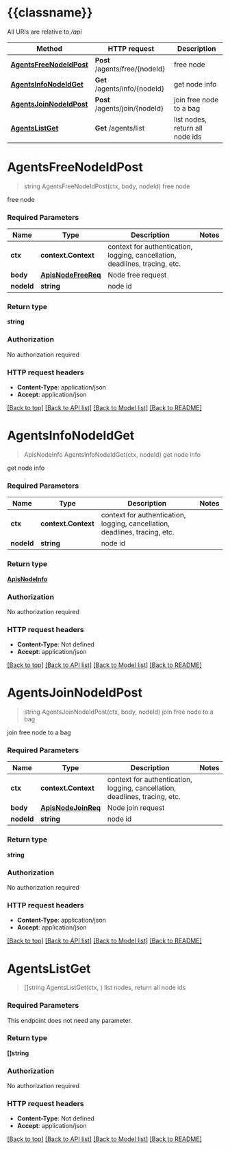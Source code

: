 # {{classname}}

All URIs are relative to */api*

Method | HTTP request | Description
------------- | ------------- | -------------
[**AgentsFreeNodeIdPost**](AgentsApi.md#AgentsFreeNodeIdPost) | **Post** /agents/free/{nodeId} | free node
[**AgentsInfoNodeIdGet**](AgentsApi.md#AgentsInfoNodeIdGet) | **Get** /agents/info/{nodeId} | get node info
[**AgentsJoinNodeIdPost**](AgentsApi.md#AgentsJoinNodeIdPost) | **Post** /agents/join/{nodeId} | join free node to a bag
[**AgentsListGet**](AgentsApi.md#AgentsListGet) | **Get** /agents/list | list nodes, return all node ids

# **AgentsFreeNodeIdPost**
> string AgentsFreeNodeIdPost(ctx, body, nodeId)
free node

free node

### Required Parameters

Name | Type | Description  | Notes
------------- | ------------- | ------------- | -------------
 **ctx** | **context.Context** | context for authentication, logging, cancellation, deadlines, tracing, etc.
  **body** | [**ApisNodeFreeReq**](ApisNodeFreeReq.md)| Node free request | 
  **nodeId** | **string**| node id | 

### Return type

**string**

### Authorization

No authorization required

### HTTP request headers

 - **Content-Type**: application/json
 - **Accept**: application/json

[[Back to top]](#) [[Back to API list]](../README.md#documentation-for-api-endpoints) [[Back to Model list]](../README.md#documentation-for-models) [[Back to README]](../README.md)

# **AgentsInfoNodeIdGet**
> ApisNodeInfo AgentsInfoNodeIdGet(ctx, nodeId)
get node info

get node info

### Required Parameters

Name | Type | Description  | Notes
------------- | ------------- | ------------- | -------------
 **ctx** | **context.Context** | context for authentication, logging, cancellation, deadlines, tracing, etc.
  **nodeId** | **string**| node id | 

### Return type

[**ApisNodeInfo**](apis.NodeInfo.md)

### Authorization

No authorization required

### HTTP request headers

 - **Content-Type**: Not defined
 - **Accept**: application/json

[[Back to top]](#) [[Back to API list]](../README.md#documentation-for-api-endpoints) [[Back to Model list]](../README.md#documentation-for-models) [[Back to README]](../README.md)

# **AgentsJoinNodeIdPost**
> string AgentsJoinNodeIdPost(ctx, body, nodeId)
join free node to a bag

join free node to a bag

### Required Parameters

Name | Type | Description  | Notes
------------- | ------------- | ------------- | -------------
 **ctx** | **context.Context** | context for authentication, logging, cancellation, deadlines, tracing, etc.
  **body** | [**ApisNodeJoinReq**](ApisNodeJoinReq.md)| Node join request | 
  **nodeId** | **string**| node id | 

### Return type

**string**

### Authorization

No authorization required

### HTTP request headers

 - **Content-Type**: application/json
 - **Accept**: application/json

[[Back to top]](#) [[Back to API list]](../README.md#documentation-for-api-endpoints) [[Back to Model list]](../README.md#documentation-for-models) [[Back to README]](../README.md)

# **AgentsListGet**
> []string AgentsListGet(ctx, )
list nodes, return all node ids

### Required Parameters
This endpoint does not need any parameter.

### Return type

**[]string**

### Authorization

No authorization required

### HTTP request headers

 - **Content-Type**: Not defined
 - **Accept**: application/json

[[Back to top]](#) [[Back to API list]](../README.md#documentation-for-api-endpoints) [[Back to Model list]](../README.md#documentation-for-models) [[Back to README]](../README.md)

